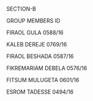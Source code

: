 SECTION-B

GROUP MEMBERS               ID

FIRAOL GULA                 0588/16

KALEB DEREJE                0769/16

FIRAOL BESHADA              0587/16

FIKREMARIAM DEBELA          0576/16

FITSUM MULUGETA             0601/16

ESROM TADESSE               0494/16
